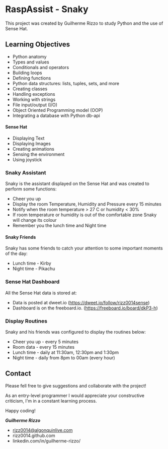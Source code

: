# RaspAssist - Snaky

This project was created by Guilherme Rizzo to study Python and the use of Sense Hat.

## Learning Objectives

* Python anatomy
* Types and values
* Conditionals and operators
* Building loops
* Defining functions
* Python data structures: lists, tuples, sets, and more
* Creating classes
* Handling exceptions
* Working with strings
* File input/output (I/O)
* Object Oriented Programming model (OOP)
* Integrating a database with Python db-api

#### Sense Hat

* Displaying Text
* Displaying Images
* Creating animations
* Sensing the environment
* Using joystick 

### Snaky Assistant

Snaky is the assistant displayed on the Sense Hat and was created to perform some functions:

* Cheer you up
* Display the room Temperature, Humidity and Pressure every 15 minutes
* Notify when the room temperature > 27 C or humidity < 30%
* If room temperature or humidity is out of the comfortable zone Snaky will change its colour
* Remember you the lunch time and Night time

#### Snaky Friends

Snaky has some friends to catch your attention to some important moments of the day:

* Lunch time - Kirby
* Night time - Pikachu

### Sense Hat Dashboard

All the Sense Hat data is stored at:

* Data is posted at dweet.io (https://dweet.io/follow/rizz0014sense)
* Dashboard is on the freeboard.io. (https://freeboard.io/board/dkP3-h)

### Display Routines

Snaky and his friends was configured to display the routines below:

* Cheer you up - every 5 minutes
* Room data - every 15 minutes
* Lunch time - daily at 11:30am, 12:30pm and 1:30pm
* Night time - daily from 8pm to 00am (every hour)

## Contact

Please fell free to give suggestions and collaborate with the project!

As an entry-level programmer I would appreciate your constructive criticism, I'm in a constant learning process.

Happy coding!

***Guilherme Rizzo***

- rizz0014@algonquinlive.com
- rizz0014.github.com
- linkedin.com/in/guilherme-rizzo/